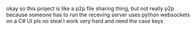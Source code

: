okay so this project is like a p2p file sharing thing, but not really p2p because someone has to run the receving server
uses python websockets on a C# UI
pls no steal i work very hard and need the case keys
